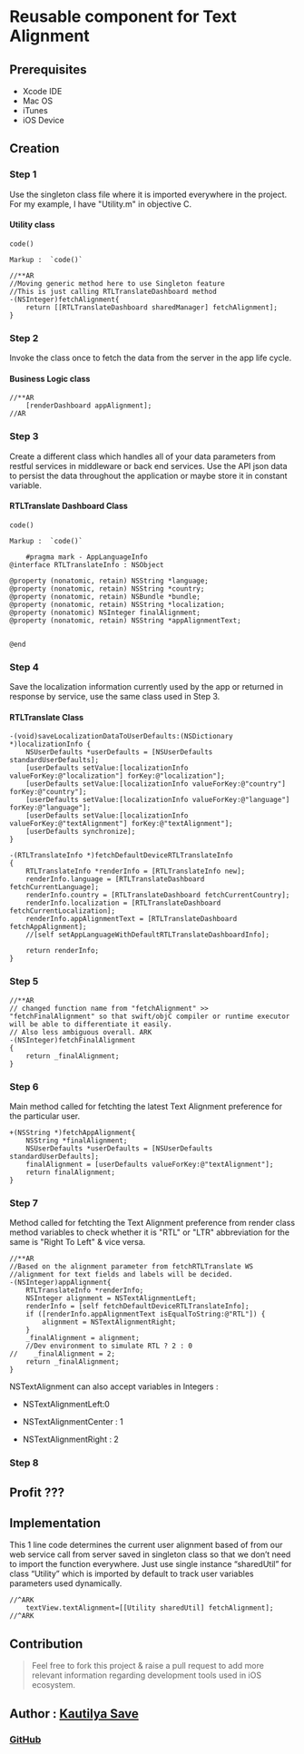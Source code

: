 # Reusable component for Text Alignment

## Prerequisites

* Xcode IDE
* Mac OS
* iTunes
* iOS Device

## Creation

### Step 1

Use the singleton class file where it is imported everywhere in the project. For my example, I have "Utility.m" in objective C.

#### Utility class

`code()`

    Markup :  `code()`

```objective-c.
//**AR
//Moving generic method here to use Singleton feature
//This is just calling RTLTranslateDashboard method
-(NSInteger)fetchAlignment{
    return [[RTLTranslateDashboard sharedManager] fetchAlignment];
}
```

### Step 2

Invoke the class once to fetch the data from the server in the app life cycle.

#### Business Logic class

```objective-c.
//**AR
    [renderDashboard appAlignment];
//AR
```

### Step 3

Create a different class which handles all of your data parameters from restful services in middleware or back end services.
Use the API json data to persist the data throughout the application or maybe store it in constant variable.

#### RTLTranslate Dashboard Class

`code()`

    Markup :  `code()`

```objective-c.
    #pragma mark - AppLanguageInfo
@interface RTLTranslateInfo : NSObject

@property (nonatomic, retain) NSString *language;
@property (nonatomic, retain) NSString *country;
@property (nonatomic, retain) NSBundle *bundle;
@property (nonatomic, retain) NSString *localization;
@property (nonatomic) NSInteger finalAlignment;
@property (nonatomic, retain) NSString *appAlignmentText;


@end
```

### Step 4

Save the localization information currently used by the app or returned in response by service, use the same class used in Step 3.

#### RTLTranslate  Class

```objective-c.
-(void)saveLocalizationDataToUserDefaults:(NSDictionary *)localizationInfo {
    NSUserDefaults *userDefaults = [NSUserDefaults standardUserDefaults];
    [userDefaults setValue:[localizationInfo valueForKey:@"localization"] forKey:@"localization"];
    [userDefaults setValue:[localizationInfo valueForKey:@"country"] forKey:@"country"];
    [userDefaults setValue:[localizationInfo valueForKey:@"language"] forKey:@"language"];
    [userDefaults setValue:[localizationInfo valueForKey:@"textAlignment"] forKey:@"textAlignment"];
    [userDefaults synchronize];
}
```

```objective-c.
-(RTLTranslateInfo *)fetchDefaultDeviceRTLTranslateInfo
{
    RTLTranslateInfo *renderInfo = [RTLTranslateInfo new];
    renderInfo.language = [RTLTranslateDashboard fetchCurrentLanguage];
    renderInfo.country = [RTLTranslateDashboard fetchCurrentCountry];
    renderInfo.localization = [RTLTranslateDashboard fetchCurrentLocalization];
    renderInfo.appAlignmentText = [RTLTranslateDashboard fetchAppAlignment];
    //[self setAppLanguageWithDefaultRTLTranslateDashboardInfo];

    return renderInfo;
}
```

### Step 5

```objective-c.
//**AR
// changed function name from "fetchAlignment" >> "fetchFinalAlignment" so that swift/objC compiler or runtime executor will be able to differentiate it easily.
// Also less ambiguous overall. ARK
-(NSInteger)fetchFinalAlignment
{
    return _finalAlignment;
}
```

### Step 6

Main method called for fetchting the latest Text Alignment preference for the particular user.

```objective-c.
+(NSString *)fetchAppAlignment{
    NSString *finalAlignment;
    NSUserDefaults *userDefaults = [NSUserDefaults standardUserDefaults];
    finalAlignment = [userDefaults valueForKey:@"textAlignment"];
    return finalAlignment;
}
```

### Step 7

Method called for fetchting the Text Alignment preference from render class method variables to check whether it is "RTL" or "LTR" abbreviation for the same is "Right To Left" & vice versa.

```objective-c.
//**AR
//Based on the alignment parameter from fetchRTLTranslate WS
//alignment for text fields and labels will be decided.
-(NSInteger)appAlignment{
    RTLTranslateInfo *renderInfo;
    NSInteger alignment = NSTextAlignmentLeft;
    renderInfo = [self fetchDefaultDeviceRTLTranslateInfo];
    if ([renderInfo.appAlignmentText isEqualToString:@"RTL"]) {
        alignment = NSTextAlignmentRight;
    }
    _finalAlignment = alignment;
    //Dev environment to simulate RTL ? 2 : 0
//    _finalAlignment = 2;
    return _finalAlignment;
}
```

NSTextAlignment can also accept variables in Integers :

* NSTextAlignmentLeft:0

* NSTextAlignmentCenter : 1

* NSTextAlignmentRight : 2

### Step 8

## Profit ???

## Implementation

This 1 line code determines the current user alignment based of from our web service call from server saved in singleton class so that we don’t need to import the function everywhere.
Just use single instance “sharedUtil” for class “Utility” which is imported by default to track user variables parameters used dynamically.

```objective-c.
//^ARK
    textView.textAlignment=[[Utility sharedUtil] fetchAlignment];
//^ARK
```

## Contribution

> Feel free to fork this project & raise a pull request to add more relevant information regarding development tools used in iOS ecosystem.

## Author : [Kautilya Save](https://kautilya.design/)

### [GitHub](https://github.com/SensehacK)